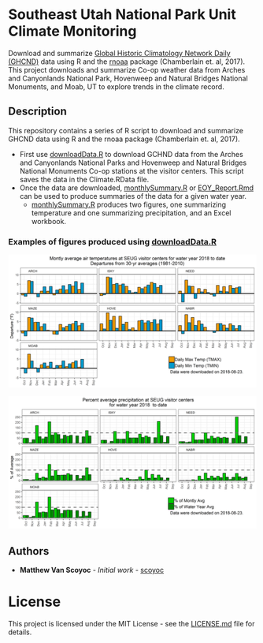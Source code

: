 # Southeast Utah National Park Unit Climate Monitoring
Download and summarize [Global Historic Climatology Network Daily (GHCND)](https://www.ncdc.noaa.gov/ghcn-daily-description) data using R and the [rnoaa](https://cran.r-project.org/web/packages/rnoaa/) package (Chamberlain et. al, 
2017). This project downloads and summarize Co-op weather data from Arches and 
Canyonlands National Park, Hovenweep and Natural Bridges National Monuments, and
Moab, UT to explore trends in the climate record.

## Description
This repository contains a series of R script to download and summarize GHCND 
data using R and the rnoaa package (Chamberlain et. al, 2017).

* First use [downloadData.R](downloadData.R) to download GCHND data from the Arches 
and Canyonlands National Parks and Hovenweep and Natural Bridges National Monuments
Co-op stations at the visitor centers. This script saves the data in the Climate.RData
file.
* Once the data are downloaded, [monthlySummary.R](monthlySummary.R) or 
[EOY_Report.Rmd](EOY_Report.Rmd) can be used to produce summaries of the data for a 
given water year.
  * [monthlySummary.R](monthlySummary.R) produces two figures, one summarizing 
  temperature and one summarizing precipitation, and an Excel workbook.

### Examples of figures produced using [downloadData.R](downloadData.R)

![tempFig.png](tempFig.png)

![prcpFig.png](prcpFig.png)

## Authors
* **Matthew Van Scoyoc** - *Initial work* - [scoyoc](https://github.com/scoyoc)

# License
This project is licensed under the MIT License - see the [LICENSE.md](LICENSE.md) file for details.
